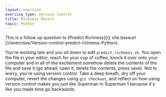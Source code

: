 ```yaml
---
layout: exercise
exercise_type: Version Control
title: Richness Revert
topic: Python
---
```


This is a follow up question to [Predict Richness]({{ site.baseurl }}/exercises/Version-control-predict-richness-Python).

You're working late and you sit down to edit `predict_richness.sh`. You open the
file in your editor, reach for your cup of coffee, knock it over onto your
computer and in all of the excitement somehow delete the contents of the file
and save it (go ahead, open it, delete the contents, press save). Not to worry,
you're using version control. Take a deep breath, dry off your computer, revert
the changes using `git checkout`, and reflect on how using version control makes
you just like Superman in Superman 1 because it's like you made time go
backwards.
